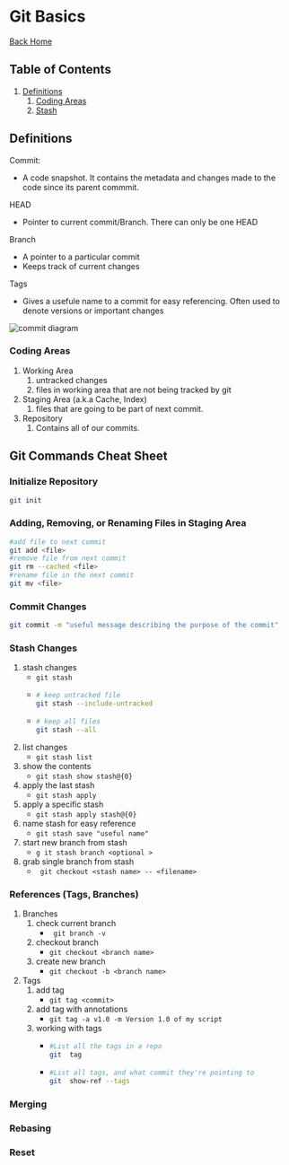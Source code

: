 # Git Basics
[Back Home](../README.md)

## Table of Contents
1. [Definitions](#definitions)
   1. [Coding Areas](#coding-areas)
   2. [Stash](#stash-changes)

## Definitions

Commit:
   * A code snapshot. It contains the metadata and changes made to the code since its parent commmit. 

HEAD
   * Pointer to current commit/Branch. There can only be one HEAD

Branch
   * A pointer to a particular commit
   * Keeps track of current changes

Tags
   * Gives a usefule name to a commit for easy referencing. Often used to denote versions or important changes

![commit diagram](https://jwiegley.github.io/git-from-the-bottom-up/images/commits.png)


### Coding Areas

1. Working Area
   1. untracked changes
   2. files in working area that are not being tracked by git
2. Staging Area (a.k.a Cache, Index)
   1. files that are going to be part of next commit.
3. Repository
   1. Contains all of our commits.


## Git Commands Cheat Sheet

### Initialize Repository
```bash 
git init
```

### Adding, Removing, or Renaming Files in Staging Area
```bash
#add file to next commit
git add <file>
#remove file from next commit
git rm --cached <file>
#rename file in the next commit
git mv <file>
```

### Commit Changes
```bash
git commit -m "useful message describing the purpose of the commit"
```

### Stash Changes
1. stash changes
   - ```git stash```
   - ``` bash 
     # keep untracked file
     git stash --include-untracked
     ```
   - ``` bash 
     # keep all files 
     git stash --all
     ```
2. list changes
   - ```git stash list```
3. show the contents
   - ```git stash show stash@{0}```
4. apply the last stash
   - ```git stash apply```
5. apply a specific stash
   - ```git stash apply stash@{0}```
6. name stash for easy reference
   - ```git stash save "useful name"```
7. start new branch from stash
   - ```g it stash branch <optional > ```
8. grab single branch from stash
   - ``` git checkout <stash name> -- <filename>```

### References (Tags, Branches)

1. Branches
   1. check current branch
      - ``` git branch -v```
   2. checkout branch
      - ``` git checkout <branch name> ```
   3. create new branch
         - ``` git checkout -b <branch name> ```
2. Tags
   1. add tag
      - ``` git tag <commit> ```
   2. add tag with annotations
      - ``` git tag -a v1.0 -m Version 1.0 of my script ```
   3. working with tags
      - ```bash 
        #List all the tags in a repo
        git  tag
        ```
      - ```bash 
        #List all tags, and what commit they're pointing to
        git  show-ref --tags
        ```
### Merging

### Rebasing

### Reset






